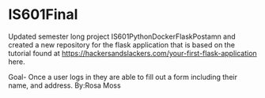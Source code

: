 # IS601Final
Updated semester long project IS601PythonDockerFlaskPostamn and created a new repository for the flask application that is based on the tutorial found at https://hackersandslackers.com/your-first-flask-application here.

Goal- Once a user logs in they are able to fill out a form including their name, and address. 
By:Rosa Moss
